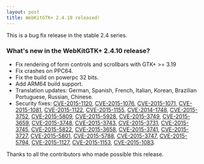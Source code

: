 ```yaml
---
layout: post
title: WebKitGTK+ 2.4.10 released!
---
```


This is a bug fix release in the stable 2.4 series.

### What's new in the WebKitGTK+ 2.4.10 release?

 - Fix rendering of form controls and scrollbars with GTK+ >= 3.19
 - Fix crashes on PPC64.
 - Fix the build on powerpc 32 bits.
 - Add ARM64 build support.
 - Translation updates: German, Spanish, French, Italian, Korean, Brazilian Portuguese, Russian,
   Chinese.
 - Security fixes: [CVE-2015-1120](https://cve.mitre.org/cgi-bin/cvename.cgi?name=CVE-2015-1120), [CVE-2015-1076](https://cve.mitre.org/cgi-bin/cvename.cgi?name=CVE-2015-1076), [CVE-2015-1071](https://cve.mitre.org/cgi-bin/cvename.cgi?name=CVE-2015-1071), [CVE-2015-1081](https://cve.mitre.org/cgi-bin/cvename.cgi?name=CVE-2015-1081), [CVE-2015-1122](https://cve.mitre.org/cgi-bin/cvename.cgi?name=CVE-2015-1122),
   [CVE-2015-1155](https://cve.mitre.org/cgi-bin/cvename.cgi?name=CVE-2015-1155), [CVE-2014-1748](https://cve.mitre.org/cgi-bin/cvename.cgi?name=CVE-2014-1748), [CVE-2015-3752](https://cve.mitre.org/cgi-bin/cvename.cgi?name=CVE-2015-3752), [CVE-2015-5809](https://cve.mitre.org/cgi-bin/cvename.cgi?name=CVE-2015-5809), [CVE-2015-5928](https://cve.mitre.org/cgi-bin/cvename.cgi?name=CVE-2015-5928), [CVE-2015-3749](https://cve.mitre.org/cgi-bin/cvename.cgi?name=CVE-2015-3749),
   [CVE-2015-3659](https://cve.mitre.org/cgi-bin/cvename.cgi?name=CVE-2015-3659), [CVE-2015-3748](https://cve.mitre.org/cgi-bin/cvename.cgi?name=CVE-2015-3748), [CVE-2015-3743](https://cve.mitre.org/cgi-bin/cvename.cgi?name=CVE-2015-3743), [CVE-2015-3731](https://cve.mitre.org/cgi-bin/cvename.cgi?name=CVE-2015-3731), [CVE-2015-3745](https://cve.mitre.org/cgi-bin/cvename.cgi?name=CVE-2015-3745), [CVE-2015-5822](https://cve.mitre.org/cgi-bin/cvename.cgi?name=CVE-2015-5822),
   [CVE-2015-3658](https://cve.mitre.org/cgi-bin/cvename.cgi?name=CVE-2015-3658), [CVE-2015-3741](https://cve.mitre.org/cgi-bin/cvename.cgi?name=CVE-2015-3741), [CVE-2015-3727](https://cve.mitre.org/cgi-bin/cvename.cgi?name=CVE-2015-3727), [CVE-2015-5801](https://cve.mitre.org/cgi-bin/cvename.cgi?name=CVE-2015-5801), [CVE-2015-5788](https://cve.mitre.org/cgi-bin/cvename.cgi?name=CVE-2015-5788), [CVE-2015-3747](https://cve.mitre.org/cgi-bin/cvename.cgi?name=CVE-2015-3747),
   [CVE-2015-5794](https://cve.mitre.org/cgi-bin/cvename.cgi?name=CVE-2015-5794), [CVE-2015-1127](https://cve.mitre.org/cgi-bin/cvename.cgi?name=CVE-2015-1127), [CVE-2015-1153](https://cve.mitre.org/cgi-bin/cvename.cgi?name=CVE-2015-1153), [CVE-2015-1083](https://cve.mitre.org/cgi-bin/cvename.cgi?name=CVE-2015-1083).

Thanks to all the contributors who made possible this release.